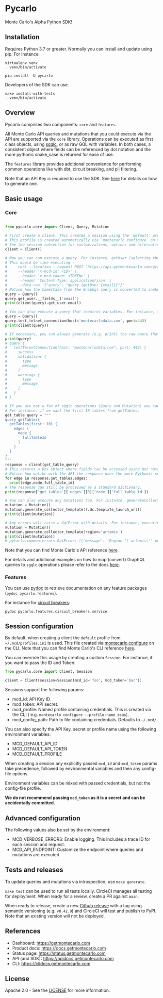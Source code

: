 # Pycarlo

Monte Carlo's Alpha Python SDK!

## Installation

Requires Python 3.7 or greater. Normally you can install and update using pip. For instance:

```
virtualenv venv
. venv/bin/activate

pip install -U pycarlo
```

Developers of the SDK can use:

```
make install-with-tests 
. venv/bin/activate
```

## Overview

Pycarlo comprises two components: `core` and `features`.

All Monte Carlo API queries and mutations that you could 
execute via the API are supported via the `core` library. Operations can be executed as first class objects, using 
[sgqlc](https://github.com/profusion/sgqlc), or as raw GQL with variables. In both cases, a consistent object where 
fields can be referenced by dot notation and the more pythonic snake_case is returned for ease of use. 

The `features` library provides additional convenience for performing common operations like with dbt, 
circuit breaking, and pii filtering.

Note that an API Key is required to use the SDK. See [here](https://docs.getmontecarlo.com/docs/creating-an-api-token)
for details on how to generate one.

## Basic usage

### Core

```python

from pycarlo.core import Client, Query, Mutation

# First create a client. This creates a session using the 'default' profile from '~/.mcd/profiles.ini'.
# This profile is created automatically via `montecarlo configure` on the CLI.
# See the session subsection for customizations, options and alternatives (e.g. using the environment, params, named profiles, etc.)
client = Client()

# Now you can can execute a query. For instance, getUser (selecting the email field).
# This would be like executing -
#     curl --location --request POST 'https://api.getmontecarlo.com/graphql' \
#     --header 'x-mcd-id: <ID>' \
#     --header 'x-mcd-token: <TOKEN>' \
#     --header 'Content-Type: application/json' \
#     --data-raw '{"query": "query {getUser {email}}"}'
# Notice how the CamelCase from the Graphql query is converted to snake_case in both the request and response.
query = Query()
query.get_user.__fields__('email')
print(client(query).get_user.email)

# You can also execute a query that requires variables. For instance, testTelnetConnection (selecting all fields).
query = Query()
query.test_telnet_connection(host='montecarlodata.com', port=443)
print(client(query))

# If necessary, you can always generate (e.g. print) the raw query that would be executed.
print(query)
# query {
#   testTelnetConnection(host: "montecarlodata.com", port: 443) {
#     success
#     validations {
#       type
#       message
#     }
#     warnings {
#       type
#       message
#     }
#   }
# }

# If you are not a fan of sgqlc operations (Query and Mutation) you can also execute any raw query using the client.
# For instance, if we want the first 10 tables from getTables.
get_table_query = """
query getTables{
  getTables(first: 10) {
    edges {
      node {
        fullTableId
      }
    }
  }
}
"""
response = client(get_table_query)
# This returns a Box object where fields can be accessed using dot notation. 
# Notice how unlike with the API the response uses the more Pythonic snake_case.
for edge in response.get_tables.edges:
  print(edge.node.full_table_id)
# The response can still be processed as a standard dictionary.
print(response['get_tables']['edges'][0]['node']['full_table_id'])

# You can also execute any mutations too. For instance, generateCollectorTemplate (selecting the templateLaunchUrl).
mutation = Mutation()
mutation.generate_collector_template().dc.template_launch_url()
print(client(mutation))

# Any errors will raise a GqlError with details. For instance, executing above with an invalid region.
mutation = Mutation()
mutation.generate_collector_template(region='artemis')
print(client(mutation))
# pycarlo.common.errors.GqlError: [{'message': 'Region "\'artemis\'" not currently active.'...]
```
Note that you can find Monte Carlo's API reference [here](https://apidocs.getmontecarlo.com/).

For details and additional examples on how to map (convert) GraphQL queries to `sgqlc` operations please refer to the 
docs [here](https://sgqlc.readthedocs.io/en/latest/sgqlc.operation.html).

### Features
You can use [pydoc](https://docs.python.org/3.8/library/pydoc.html) to retrieve documentation 
on any feature packages (`pydoc pycarlo.features`).

For instance for [circuit breakers](https://docs.getmontecarlo.com/docs/circuit-breakers):
```shell
pydoc pycarlo.features.circuit_breakers.service
```

## Session configuration

By default, when creating a client the `default` profile from `~/.mcd/profiles.ini` is used. This file created
via [montecarlo configure](https://docs.getmontecarlo.com/docs/using-the-cli#setting-up-the-cli) on the CLI.
Note that you can find Monte Carlo's CLI reference [here](https://clidocs.getmontecarlo.com/).

You can override this usage by creating a custom `Session`. For instance, if you want to pass the ID and Token:

```python
from pycarlo.core import Client, Session

client = Client(session=Session(mcd_id='foo', mcd_token='bar'))
```

Sessions support the following params:

- mcd_id: API Key ID.
- mcd_token: API secret.
- mcd_profile: Named profile containing credentials. This is created via the CLI (
  e.g. `montecarlo configure --profile-name zeus`).
- mcd_config_path: Path to file containing credentials. Defaults to `~/.mcd/`.

You can also specify the API Key, secret or profile name using the following environment variables:

- MCD_DEFAULT_API_ID
- MCD_DEFAULT_API_TOKEN
- MCD_DEFAULT_PROFILE

When creating a session any explicitly passed `mcd_id` and `mcd_token` params take precedence, followed by environmental 
variables and then any config-file options.

Environment variables can be mixed with passed credentials, but not the config-file profile.

**We do not recommend passing `mcd_token` as it is a secret and can be accidentally committed.**

## Advanced configuration

The following values also be set by the environment:

- MCD_VERBOSE_ERRORS: Enable logging. This includes a trace ID for each session and request.
- MCD_API_ENDPOINT: Customize the endpoint where queries and mutations are executed.

## Tests and releases
To update queries and mutations via introspection, use `make generate`.

`make test` can be used to run all tests locally. CircleCI manages all testing for deployment.
When ready for a review, create a PR against `main`.

When ready to release, create a new [Github release](https://docs.github.com/en/repositories/releasing-projects-on-github/managing-releases-in-a-repository) 
with a tag using semantic versioning (e.g. `v0.42.0`) and CircleCI will test and publish to PyPI. Note that an existing 
version will not be deployed.

## References
- Dashboard: https://getmontecarlo.com
- Product docs: https://docs.getmontecarlo.com
- Status page: https://status.getmontecarlo.com
- API (and SDK): https://apidocs.getmontecarlo.com
- CLI: https://clidocs.getmontecarlo.com

## License

Apache 2.0 - See the [LICENSE](http://www.apache.org/licenses/LICENSE-2.0) for more information.
